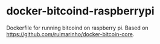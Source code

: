# docker-bitcoind-raspberrypi

Dockerfile for running bitcoind on raspberry pi. Based on https://github.com/ruimarinho/docker-bitcoin-core.
